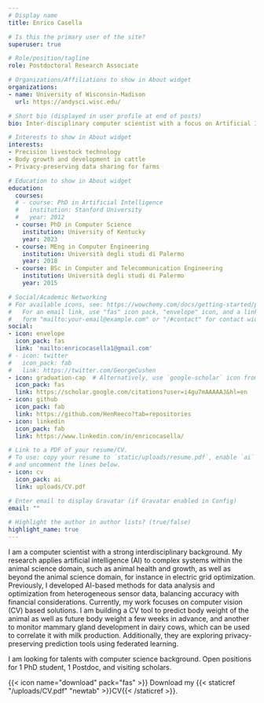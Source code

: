 ```yaml
---
# Display name
title: Enrico Casella

# Is this the primary user of the site?
superuser: true

# Role/position/tagline
role: Postdoctoral Research Associate

# Organizations/Affiliations to show in About widget
organizations:
- name: University of Wisconsin-Madison
  url: https://andysci.wisc.edu/

# Short bio (displayed in user profile at end of posts)
bio: Inter-disciplinary computer scientist with a focus on Artificial Intelligence and Computer Vision applications for animal systems.

# Interests to show in About widget
interests:
- Precision livestock technology
- Body growth and development in cattle
- Privacy-preserving data sharing for farms

# Education to show in About widget
education:
  courses:
  # - course: PhD in Artificial Intelligence
  #   institution: Stanford University
  #   year: 2012
  - course: PhD in Computer Science
    institution: University of Kentucky
    year: 2023
  - course: MEng in Computer Engineering
    institution: Università degli studi di Palermo
    year: 2018
  - course: BSc in Computer and Telecommunication Engineering
    institution: Università degli studi di Palermo
    year: 2015

# Social/Academic Networking
# For available icons, see: https://wowchemy.com/docs/getting-started/page-builder/#icons
#   For an email link, use "fas" icon pack, "envelope" icon, and a link in the
#   form "mailto:your-email@example.com" or "/#contact" for contact widget.
social:
- icon: envelope
  icon_pack: fas
  link: 'mailto:enricocasella1@gmail.com'
# - icon: twitter
#   icon_pack: fab
#   link: https://twitter.com/GeorgeCushen
- icon: graduation-cap  # Alternatively, use `google-scholar` icon from `ai` icon pack
  icon_pack: fas
  link: https://scholar.google.com/citations?user=i4gu7mAAAAAJ&hl=en
- icon: github
  icon_pack: fab
  link: https://github.com/HenReeco?tab=repositories
- icon: linkedin
  icon_pack: fab
  link: https://www.linkedin.com/in/enricocasella/

# Link to a PDF of your resume/CV.
# To use: copy your resume to `static/uploads/resume.pdf`, enable `ai` icons in `params.toml`, 
# and uncomment the lines below.
- icon: cv
  icon_pack: ai
  link: uploads/CV.pdf

# Enter email to display Gravatar (if Gravatar enabled in Config)
email: ""

# Highlight the author in author lists? (true/false)
highlight_name: true
---
```


I am a computer scientist with a strong interdisciplinary background. My research applies artificial intelligence (AI) to complex systems within the animal science domain, such as animal health and growth, as well as beyond the animal science domain, for instance in electric grid optimization.
Previously, I developed AI-based methods for data analysis and optimization from heterogeneous sensor data, balancing accuracy with financial considerations. Currently, my work focuses on computer vision (CV) based solutions. I am building a CV tool to predict body weight of the animal as well as future body weight a few weeks in advance, and another to monitor mammary gland development in dairy cows, which can be used to correlate it with milk production. Additionally, they are exploring privacy-preserving prediction tools using federated learning.

I am looking for talents with computer science background. Open positions for 1 PhD student, 1 Postdoc, and visiting scholars.

{{< icon name="download" pack="fas" >}} Download my {{< staticref "/uploads/CV.pdf" "newtab" >}}CV{{< /staticref >}}.
<!-- my {{< staticref "/uploads/resume.pdf" "newtab" >}}resumé{{< /staticref >}} or  -->

